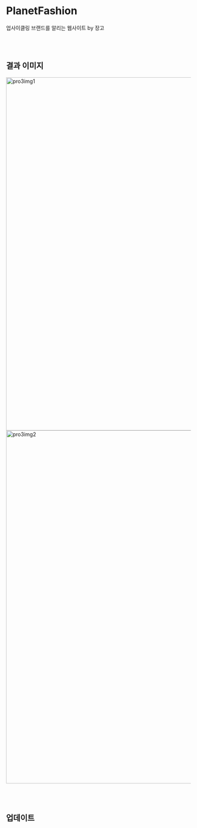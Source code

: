# PlanetFashion
업사이클링 브랜드를 알리는 웹사이트 by 장고

<br><br>
## 결과 이미지
<img width="960" alt="pro3img1" src="https://github.com/june4969/PlanetFashion/assets/127813398/7b9e30c5-c1c3-4d3b-a42a-26535ed3eb34">
<img width="960" alt="pro3img2" src="https://github.com/june4969/PlanetFashion/assets/127813398/b9692f7e-ed6b-4fb3-b932-c098e8177503">

<br><br>
## 업데이트
